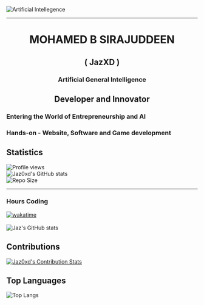<!-- ![Artificial Intellegence](https://wallpapers.com/images/featured/ai-vpzcidps6aw64inn.jpg)-->
![Artificial Intellegence](https://img.pikbest.com/background/20220119/ai-artificial-intelligence-starry-sky-portrait-blue-technology-banner_6231445.jpg!w700wp)
<hr>
<h1 align="center">MOHAMED B SIRAJUDDEEN</h1>
<h2 align="center">( JazXD )</h2>
<h3 align="center">Artificial General Intelligence</h3>
<h2 align='center'>Developer and Innovator</h2>

### Entering the World of Entrepreneurship and AI

### Hands-on - Website, Software and Game development

## Statistics

![Profile views](https://komarev.com/ghpvc/?username=jaz0xd)<br>
![Jaz0xd's GitHub stats](https://github-readme-stats.vercel.app/api?username=jaz0xd&theme=radical&count_private=true&include_all_commits=true)<br>
![Repo Size](https://img.shields.io/github/repo-size/jaz0xd/wasd-ChatApp?label=Repo%20Size)<br>

<hr>

### Hours Coding
[![wakatime](https://wakatime.com/badge/user/0e30fc82-fae6-4af4-865a-dbc0052c077a.svg)](https://wakatime.com/@0e30fc82-fae6-4af4-865a-dbc0052c077a)<br><br>
![Jaz's GitHub stats](https://github-readme-stats.vercel.app/api?username=jaz0xd&theme=radical&show_icons=true) <!-- Theme -> default, dark, radical -->

## Contributions
[![Jaz0xd's Contribution Stats](https://github-readme-stats.vercel.app/api?username=jaz0xd&show_icons=true&theme=radical)](https://github.com/anuraghazra/github-readme-stats)

## Top Languages
<!-- ![Top Languages](https://github-readme-stats.vercel.app/api/top-langs/?username=jaz0xd&layout=compact&theme=default)-->
![Top Langs](https://github-readme-stats.vercel.app/api/top-langs/?username=jaz0xd&layout=compact&theme=radical)

<!-- ## All Languages -->
<!-- <p align="left"><img src="https://wakatime.com/share/@JazXD/486c80ef-10b0-4c60-a37a-a14ec02592ba.svg" width="600" height="400"></p> -->



